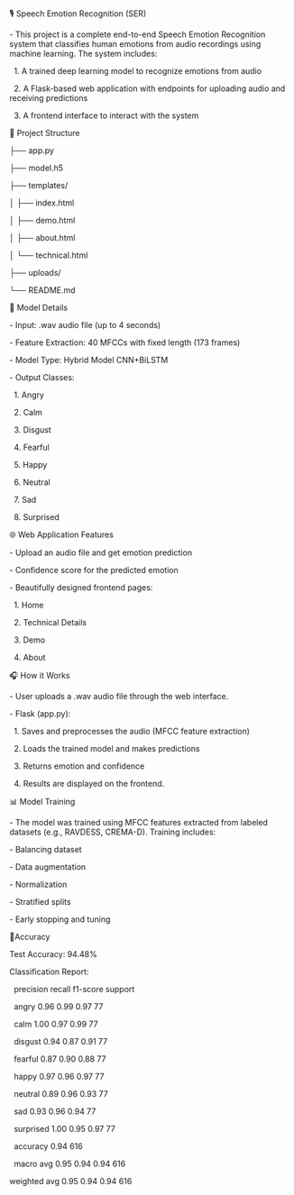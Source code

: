 🎙️ Speech Emotion Recognition (SER) 

\- This project is a complete end-to-end Speech Emotion Recognition system that classifies    human emotions from audio recordings using machine learning. The system includes:

&nbsp;   1. A trained deep learning model to recognize emotions from audio

&nbsp;   2. A Flask-based web application with endpoints for uploading audio and receiving predictions

&nbsp;   3. A frontend interface to interact with the system



📂 Project Structure

├── app.py           

├── model.h5               

├── templates/

│   ├── index.html

│   ├── demo.html

│   ├── about.html

│   └── technical.html

├── uploads/                

└── README.md               



🧠 Model Details

\- Input: .wav audio file (up to 4 seconds)

\- Feature Extraction: 40 MFCCs with fixed length (173 frames)

\- Model Type: Hybrid Model CNN+BiLSTM

\- Output Classes:

&nbsp;   1. Angry

&nbsp;   2. Calm

&nbsp;   3. Disgust

&nbsp;   4. Fearful

&nbsp;   5. Happy

&nbsp;   6. Neutral

&nbsp;   7. Sad

&nbsp;   8. Surprised



🌐 Web Application Features

\- Upload an audio file and get emotion prediction

\- Confidence score for the predicted emotion

\- Beautifully designed frontend pages:

&nbsp;   1. Home

&nbsp;   2. Technical Details

&nbsp;   3. Demo

&nbsp;   4. About



🎧 How it Works

\- User uploads a .wav audio file through the web interface.

\- Flask (app.py):

&nbsp;   1. Saves and preprocesses the audio (MFCC feature extraction)

&nbsp;   2. Loads the trained model and makes predictions

&nbsp;   3. Returns emotion and confidence

&nbsp;   4. Results are displayed on the frontend.



📊 Model Training

\- The model was trained using MFCC features extracted from labeled datasets (e.g., RAVDESS, CREMA-D). Training includes:

\- Balancing dataset 

\- Data augmentation

\- Normalization

\- Stratified splits

\- Early stopping and tuning



🎯Accuracy

Test Accuracy: 94.48%



Classification Report:

&nbsp;             precision    recall  f1-score   support



&nbsp;      angry       0.96      0.99      0.97        77

&nbsp;       calm       1.00      0.97      0.99        77

&nbsp;    disgust       0.94      0.87      0.91        77

&nbsp;    fearful       0.87      0.90      0.88        77

&nbsp;      happy       0.97      0.96      0.97        77

&nbsp;    neutral       0.89      0.96      0.93        77

&nbsp;        sad       0.93      0.96      0.94        77

&nbsp;  surprised       1.00      0.95      0.97        77



&nbsp;   accuracy                           0.94       616

&nbsp;  macro avg       0.95      0.94      0.94       616

weighted avg       0.95      0.94      0.94       616

